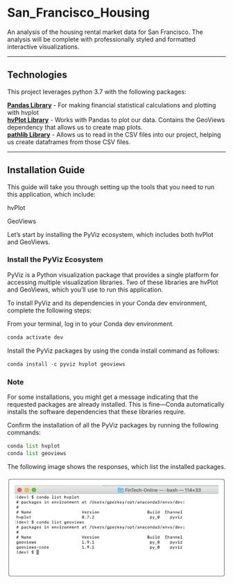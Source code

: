 # San_Francisco_Housing
An analysis of the housing rental market data for San Francisco. The analysis will be complete with professionally styled and formatted interactive visualizations.

---

## Technologies

This project leverages python 3.7 with the following packages:

**[Pandas Library](https://pandas.pydata.org/)** - For making financial statistical calculations and plotting with hvplot<br>
**[hvPlot Library](https://hvplot.holoviz.org/)** - Works with Pandas to plot our data. Contains the GeoViews dependency that allows us to create map plots.<br>
**[pathlib Library](https://pathlib.readthedocs.io/en/pep428/)** - Allows us to read in the CSV files into our project, helping us create dataframes from those CSV files.

---

## Installation Guide

This guide will take you through setting up the tools that you need to run this application, which include:

hvPlot

GeoViews

Let’s start by installing the PyViz ecosystem, which includes both hvPlot and GeoViews.

### Install the PyViz Ecosystem

PyViz is a Python visualization package that provides a single platform for accessing multiple visualization libraries. Two of these libraries are hvPlot and GeoViews, which you’ll use to run this application.

To install PyViz and its dependencies in your Conda dev environment, complete the following steps:

From your terminal, log in to your Conda dev environment.

```python
conda activate dev
```

Install the PyViz packages by using the conda install command as follows:

```python
conda install -c pyviz hvplot geoviews
```

### Note
For some installations, you might get a message indicating that the requested packages are already installed. This is fine—Conda automatically installs the software dependencies that these libraries require.

Confirm the installation of all the PyViz packages by running the following commands:

```python
conda list hvplot
conda list geoviews
```

The following image shows the responses, which list the installed packages.

![List hvplot and geoviews](list_hv_gv.png)





